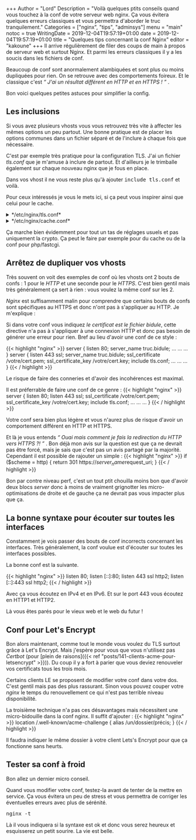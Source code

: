 +++
Author = "Lord"
Description = "Voilà quelques ptits conseils quand vous touchez à la conf de votre serveur web nginx. Ça vous évitera quelques erreurs classiques et vous permettra d'aborder le truc tranquilement."
Categories = ["nginx", "tips", "adminsys"]
menu = "main"
notoc = true
WritingDate = 2019-12-04T19:57:19+01:00
date = 2019-12-04T19:57:19+01:00
title = "Quelques tips concernant la conf Nginx"
editor = "kakoune"
+++
Il arrive régulièrement de filer des coups de main à propos de serveur web et surtout Nginx.
Et parmi les erreurs classiques il y a les soucis dans les fichiers de conf.

Beaucoup de conf sont anormalement alambiquées et sont plus ou moins dupliquées pour rien.
On se retrouve avec des comportements foireux.
Et le classique c'est *“ J'ai un résultat différent en HTTP et en HTTPS ! ”* .

Bon voici quelques petites astuces pour simplifier la config.

## Les inclusions
Si vous avez plusieurs vhosts vous vous retrouvez très vite à affecter les mêmes options un peu partout.
Une bonne pratique est de placer les options communes dans un fichier séparé et de l'inclure à chaque fois que nécessaire.

C'est par exemple très pratique pour la configuration TLS.
J'ai un fichier *tls.conf* que je m'amuse à inclure de partout.
Et d'ailleurs je le trimballe également sur chaque nouveau nginx que je fous en place.

Dans vos vhost il ne vous reste plus qu'à ajouter <samp>include tls.conf</samp> et voilà.

Pour ceux intéressés je vous le mets ici, si ça peut vous inspirer ainsi que celui pour le cache.

<details><summary>*/etc/nginx/tls.conf*</summary>
{{<highlight "nginx">}}
ssl_protocols TLSv1.2 TLSv1.3;
ssl_prefer_server_ciphers on;
ssl_dhparam /etc/nginx/dhparam.pem;
ssl_ecdh_curve X25519:prime256v1:secp521r1:secp384r1;
ssl_ciphers ECDHE-ECDSA-AES256-GCM-SHA384:ECDHE-RSA-AES256-GCM-SHA384:ECDHE-ECDSA-CHACHA20-POLY1305:ECDHE-RSA-CHACHA20-POLY1305;
ssl_session_cache shared:ssl_session_cache:1m;
ssl_session_timeout 8h;
ssl_session_tickets off;
ssl_buffer_size 4k;
add_header Strict-Transport-Security "max-age=31536000; includeSubDomains" always;

ssl_stapling on;
ssl_stapling_verify on;
# PENSEZ À CHANGER CES ADRESSES DE SERVEURS DNS
# resolver 1.1.1.1 8.8.8.8;
{{< / highlight >}}
</details>

<details><summary>*/etc/nginx/cache.conf*</summary>
{{< highlight "nginx" >}}
gzip_vary on;
gzip_static on;
gzip_proxied any;
gzip_comp_level 6;
gzip_buffers 16 8k;
gzip_http_version 1.1;
gzip_types text/plain text/css application/json application/javascript text/xml application/xml application/xml+rss text/javascript application/activity+json application/atom+xml;
{{< / highlight >}}
</details>

Ça marche bien évidemment pour tout un tas de réglages usuels et pas uniquement la crypto.
Ça peut le faire par exemple pour du cache ou de la conf pour php/fastcgi.

## Arrêtez de dupliquer vos vhosts
Très souvent on voit des exemples de conf où les vhosts ont 2 bouts de confs : 1 pour le *HTTP* et une seconde pour le *HTTPS*.
C'est bien gentil mais très généralement ça sert à rien : vous voulez la même conf sur les 2.

*Nginx* est suffisamment malin pour comprendre que certains bouts de confs sont spécifiques au HTTPS et donc n'ont pas à s'appliquer au HTTP.
Je m'explique :

Si dans votre conf vous indiquez *le certificat est le fichier bidule*, cette directive n'a pas à s'appliquer à une connexion HTTP et donc pas besoin de générer une erreur pour rien.
Bref au lieu d'avoir une conf de ce style :

{{< highlight "nginx" >}}
server {
  listen 80;
  server_name truc.bidule;
  …
  …
  …
}
server {
  listen 443 ssl;
  server_name truc.bidule;
  ssl_certificate /votre/cert.pem;
  ssl_certificate_key /votre/cert.key;
  include tls.conf;
  …
  …
  …
}
{{< / highlight >}}

Le risque de faire des conneries et d'avoir des incohérences est maximal.

Il est préferrable de faire une conf de ce genre :
{{< highlight "nginx" >}}
server {
  listen 80;
  listen 443 ssl;
  ssl_certificate /votre/cert.pem;
  ssl_certificate_key /votre/cert.key;
  include tls.conf;
  …
  …
  …
}
{{< / highlight >}}

Votre conf sera bien plus légère et vous n'aurez plus de risque d'avoir un comportement différent en HTTP et HTTPS.

Et là je vous entends *“ Ouai mais comment je fais la redirection du HTTP vers HTTPS ?! ”* .
Bon déjà mon avis sur la question est que ça ne devrait pas être forcé, mais je sais que c'est pas un avis partagé par la majorité.
Cependant il est possible de rajouter un simple :
{{< highlight "nginx" >}}
if ($scheme = http) { return 301 https://$server_name$request_uri; }
{{< / highlight >}}

Bon par contre niveau perf, c'est un tout ptit chouilla moins bon que d'avoir deux blocs *server* donc à moins de vraiment grignotter les micro-optimisations de droite et de gauche ça ne devrait pas vous impacter plus que ça.

## La bonne syntaxe pour écouter sur toutes les interfaces
Constamment je vois passer des bouts de conf incorrects concernant les interfaces.
Très généralement, la conf voulue est d'écouter sur toutes les interfaces possibles.

La bonne conf est la suivante.

{{< highlight "nginx" >}}
  listen 80;
  listen [::]:80;
  listen 443 ssl http2;
  listen [::]:443 ssl http2;
{{< / highlight >}}

Avec ça vous écoutez en IPv4 et en IPv6.
Et sur le port 443 vous écoutez en HTTP1 et HTTP2.

Là vous êtes parés pour le vieux web et le web du futur !

## Conf pour Let's Encrypt
Bon alors maintenant, comme tout le monde vous voulez du TLS surtout grâce à Let's Encrypt.
Mais j'espère pour vous que vous n'utilisez pas *Certbot* (pour [plein de raisons]({{< ref "posts/141-clients-acme-pour-letsencrypt" >}})).
Du coup il y a fort à parier que vous deviez renouveler vos certificats tous les trois mois.

Certains clients LE se proposent de modifier votre conf dans votre dos.
C'est gentil mais pas des plus rassurant.
Sinon vous pouvez couper votre *nginx* le temps du renouvellement ce qui n'est pas terrible niveau disponibilité.

La troisième technique n'a pas ces désavantages mais nécessitent une micro-bidouille dans la conf nginx.
Il suffit d'ajouter :
{{< highlight "nginx" >}}
location /.well-known/acme-challenge {
  alias /un/dossier/précis;
}
{{< / highlight >}}

Il faudra indiquer le même dossier à votre client Lets's Encrypt pour que ça fonctionne sans heurts.

## Tester sa conf à froid
Bon allez un dernier micro conseil.

Quand vous modifier votre conf, testez-la avant de tenter de la mettre en service.
Ça vous évitera un peu de stress et vous permettra de corriger les éventuelles erreurs avec plus de sérénité.

<samp>nginx -t</samp>

Là il vous indiquera si la syntaxe est ok et donc vous serez heureux et esquisserez un petit sourire.
La vie est belle.
